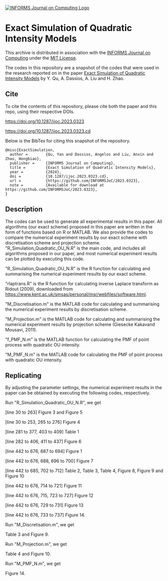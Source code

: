 [![INFORMS Journal on Computing Logo](https://INFORMSJoC.github.io/logos/INFORMS_Journal_on_Computing_Header.jpg)](https://pubsonline.informs.org/journal/ijoc)

# Exact Simulation of Quadratic Intensity Models

This archive is distributed in association with the [INFORMS Journal on
Computing](https://pubsonline.informs.org/journal/ijoc) under the [MIT License](LICENSE).

The codes in this repository are a snapshot of the codes
that were used in the research reported on in the paper 
[Exact Simulation of Quadratic Intensity Models](https://doi.org/10.1287/ijoc.2023.0323) by Y. Qu, A. Dassios, A. Liu and H. Zhao. 


## Cite

To cite the contents of this repository, please cite both the paper and this repo, using their respective DOIs.

https://doi.org/10.1287/ijoc.2023.0323

https://doi.org/10.1287/ijoc.2023.0323.cd

Below is the BibTex for citing this snapshot of the repository.

```
@misc{ExactSimulation,
  author =        {Qu, Yan and Dassios, Angelos and Liu, Anxin and Zhao, Hongbiao},
  publisher =     {INFORMS Journal on Computing},
  title =         {Exact Simulation of Quadratic Intensity Models},
  year =          {2024},
  doi =           {10.1287/ijoc.2023.0323.cd},
  url =           {https://github.com/INFORMSJoC/2023.0323},
  note =          {Available for download at https://github.com/INFORMSJoC/2023.0323},
}  
```

## Description

The codes can be used to generate all experimental results in this paper. All 
algorithms (our exact scheme) proposed in this paper are written in the form of functions 
based on R or MATLAB. We also provide the codes to compare the numerical experiment results by 
our exact scheme with discretisation scheme and projection scheme. 
"R_Simulation_Quadratic_OU_N.R" is the main code, and includes all algorithms proposed in our paper, and most numerical 
experiment results can be plotted by executing this code. 


"R_Simulation_Quadratic_OU_N.R" is the R function for calculating and summarising the numerical experiment results by 
	our exact scheme.

"rlaptrans.R" is the R function for calculating inverse Laplace transform as Ridout (2009), downloaded from https://www.kent.ac.uk/smsas/personal/msr/webfiles/software.html.


"M_Discretisation.m" is the MATLAB code for calculating and summarising the numerical experiment results by discretisation 
	scheme.

"M_Projection.m" is the MATLAB code for calculating and summarising the numerical experiment results by projection scheme 
	(Giesecke Kakavand Mousavi, 2011).

"f_PMF_N.m" is the MATLAB function for calculating the PMF of point process with quadratic OU intensity.

"M_PMF_N.m" is the MATLAB code for calculating the PMF of point process with quadratic OU intensity.


## Replicating

By adjusting the parameter settings, the numerical experiment results in the paper can be obtained by executing the following codes, respectively.
 
Run "R_Simulation_Quadratic_OU_N.R", we get 

[line 30 to 263]  Figure 3 and Figure 5

[line 30 to 253, 265 to 276]  Figure 4

[line 281 to 377, 403 to 409] Table 1

[line 282 to 406, 411 to 437]  Figure 6

[line 442 to 676, 687 to 694]  Figure 1

[line 442 to 676, 688, 696 to 700]  Figure 7

[line 442 to 685, 702 to 712]  Table 2, Table 3, Table 4, Figure 8, Figure 9 and Figure 10

[line 442 to 676, 714 to 721]  Figure 11

[line 442 to 676, 715, 723 to 727]  Figure 12

[line 442 to 676, 729 to 731] Figure 13

[line 442 to 676, 733 to 737]  Figure 14.


Run "M_Discretisation.m", we get  

Table 3 and Figure 9.

Run "M_Projection.m", we get   

Table 4 and Figure 10.

Run "M_PMF_N.m", we get 

Figure 14.
 

